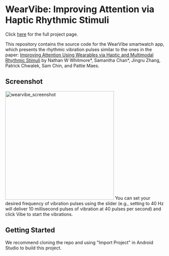 # WearVibe: Improving Attention via Haptic Rhythmic Stimuli

Click [here](https://www.media.mit.edu/projects/programming-body-rhythms/overview/) for the full project page.

This repository contains the source code for the WearVibe smartwatch app, which presents the rhythmic vibration pulses similar to the ones in the paper: [Improving Attention Using Wearables via Haptic and Multimodal Rhythmic Stimuli](https://doi.org/10.1145/3613904.3642256) by Nathan W Whitmore*, Samantha Chan*, Jingru Zhang, Patrick Chwalek, Sam Chin, and Pattie Maes.

## Screenshot
<img width="342" alt="wearvibe_screenshot" src="https://github.com/user-attachments/assets/a0fbbda9-44cd-4973-8472-bcc9a12b06c2">
You can set your desired frequency of vibration pulses using the slider (e.g., setting to 40 Hz will deliver 10 millisecond pulses of vibration at 40 pulses per second) and click Vibe to start the vibrations.

## Getting Started
We recommend cloning the repo and using "Import Project" in Android Studio to build this project.

